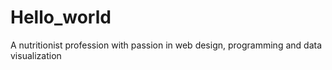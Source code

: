 # Hello_world
A nutritionist profession with passion in web design, programming and data visualization
